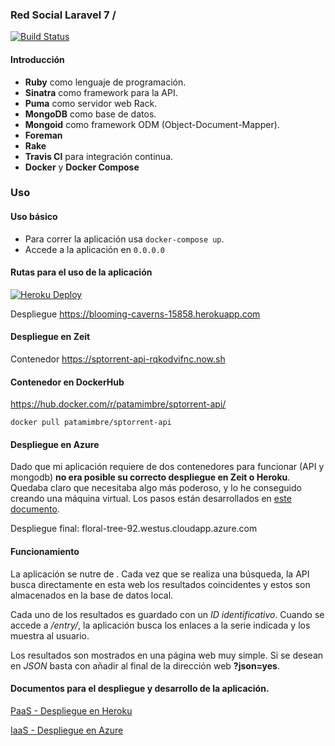 ### Red Social Laravel 7 /

[![Build Status](https://travis-ci.org/patamimbre/sptorrent-api.svg?branch=master)](https://travis-ci.org/patamimbre/sptorrent-api)

#### Introducción 

* **Ruby** como lenguaje de programación.
* **Sinatra** como framework para la API.
* **Puma** como servidor web Rack.
* **MongoDB** como base de datos.
* **Mongoid** como framework ODM (Object-Document-Mapper).
* **Foreman**
* **Rake**
* **Travis CI** para integración continua.
* **Docker** y **Docker Compose**

### Uso

#### Uso básico
* Para correr la aplicación usa `docker-compose up`. 
* Accede a la aplicación en `0.0.0.0`

#### Rutas para el uso de la aplicación

[![Heroku 
Deploy](https://miro.medium.com/max/1400/1*_-vJQqeCmpw-kghDFX8yJw.png)](https://sleepy-brushlands-97842.herokuapp.com/)

Despliegue https://blooming-caverns-15858.herokuapp.com

#### Despliegue en Zeit

Contenedor https://sptorrent-api-rqkodvifnc.now.sh

#### Contenedor en DockerHub

https://hub.docker.com/r/patamimbre/sptorrent-api/

`docker pull patamimbre/sptorrent-api`

#### Despliegue en Azure
Dado que mi aplicación requiere de dos contenedores para funcionar (API y mongodb) **no era posible su correcto despliegue en Zeit o Heroku**. Quedaba claro que necesitaba algo más poderoso, y lo he conseguido creando una máquina virtual. Los pasos están desarrollados en [este documento](https://github.com/patamimbre/IV_Trabajos/blob/master/iaas.md). 

Despliegue final: floral-tree-92.westus.cloudapp.azure.com

#### Funcionamiento

La aplicación se nutre de [](http://www.divxtotal2.net). Cada vez que se realiza una búsqueda, la API busca directamente en esta web los resultados coincidentes y estos son almacenados en la base de datos local. 

Cada uno de los resultados es guardado con un *ID identificativo*. Cuando se accede a */entry/<ID>*, la aplicación busca los enlaces a la serie indicada y los muestra al usuario.

Los resultados son mostrados en una página web muy simple. Si se desean en *JSON* basta con añadir al final de la dirección web **?json=yes**.

#### Documentos para el despliegue y desarrollo de la aplicación.

[PaaS - Despliegue en Heroku](https://github.com/patamimbre/IV_Trabajos/blob/master/paas.md)

[IaaS - Despliegue en Azure](https://github.com/patamimbre/IV_Trabajos/blob/master/iaas.md)

